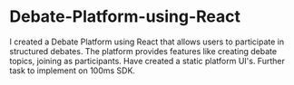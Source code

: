 # Debate-Platform-using-React
I created a Debate Platform using React that allows users to participate in structured debates. The platform provides features like creating debate topics, joining as participants. Have created a static platform UI's. Further task to implement on 100ms SDK.
